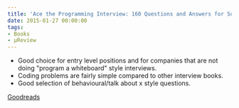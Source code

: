 ```yaml
---
title: 'Ace the Programming Interview: 160 Questions and Answers for Success'
date: 2015-01-27 00:00:00
tags:
- Books
- μReview
---
```

- Good choice for entry level positions and for companies that are not doing "program a whiteboard" style interviews.
- Coding problems are fairly simple compared to other interview books. 
- Good selection of behavioural/talk about x style questions.

[Goodreads](https://www.goodreads.com/book/show/17219668-ace-the-programming-interview?utm_medium=api&amp;utm_source=blog_book)